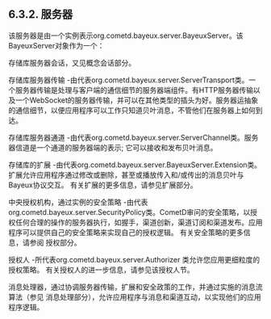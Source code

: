 ## 6.3.2. 服务器
该服务器是由一个实例表示org.cometd.bayeux.server.BayeuxServer。该BayeuxServer对象作为一个：

存储库服务器会话，又见概念会话部分。

存储库服务器传输 -由代表org.cometd.bayeux.server.ServerTransport类。一个服务器传输是处理与客户端的通信细节的服务器端组件。有HTTP服务器传输以及一个WebSocket的服务器传输，并可以在其他类型的插头为好。服务器运抽象的通信细节，以便应用程序可以工作只知道贝叶消息，不管他们在服务器上如何到达。

存储库服务器通道 -由代表org.cometd.bayeux.server.ServerChannel类。服务器信道是一个通道的服务器端的表示; 它可以接收和发布贝叶消息。

存储库的扩展 -由代表org.cometd.bayeux.server.BayeuxServer.Extension类。扩展允许应用程序通过修改或删除，甚至或播放传入和/或传出的消息贝叶与Bayeux协议交互。
有关扩展的更多信息，请参见扩展部分。

中央授权机构，通过实例的安全策略 -由代表org.cometd.bayeux.server.SecurityPolicy类。CometD审问的安全策略，以授权任何合理的操作的服务器执行，如握手，渠道创新，渠道订阅和渠道发布。应用程序可以提供自己的安全策略来实现自己的授权逻辑。
有关安全策略的更多信息，请参阅 授权部分。

授权人 -所代表org.cometd.bayeux.server.Authorizer 类允许您应用更细粒度的授权策略。
有关授权人的进一步信息，请参见该授权人节。

消息处理器，通过协调服务器传输，扩展和安全政策的工作，并通过实施的消息流算法（参见 消息处理部分），允许应用程序与消息和渠道互动，以实现他们的应用程序逻辑。
